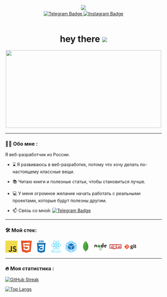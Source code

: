 <div id="header" align="center">
  <img src="https://media.giphy.com/media/smGCEo5zsAXtK4bqAT/giphy.gif" width="100"/>
  <div id="badges">
  <a href="https://t.me/MAY_2601">
    <img src="https://img.shields.io/badge/Telegram-blue?style=for-the-badge&logo=telegram&logoColor=white" alt="Telegram Badge"/>
  </a>
  <a href="https://www.instagram.com/may___26___?igsh=MXdlc3pxYngzZ2g2ZQ%3D%3D&utm_source=qr">
    <img src="https://img.shields.io/badge/Instagram-red?style=for-the-badge&logo=instagram&logoColor=white" alt="Instagram Badge"/>
  </a>
</div>
<img src="https://komarev.com/ghpvc/?username=Akim262000&style=flat-square&color=blue" alt=""/>
<h1>
  hey there
  <img src="https://media.giphy.com/media/hvRJCLFzcasrR4ia7z/giphy.gif" width="30px"/>
</h1>
</div>

<div align="center">
  <img src="https://media.giphy.com/media/L8K62iTDkzGX6/giphy.gif" width="500" height="250"/>
</div>

---

### :man_technologist: Обо мне :

Я веб-разработчик из России.

- :hourglass: Я развиваюсь в веб-разработке, потому что хочу делать по-настоящему классные вещи.

- :books: Читаю книги и полезные статьи, чтобы становиться лучше.

- :computer: У меня огромное желание начать работать с реальными проектами, которые будут полезны другим.

- :mailbox: Связь со мной: [![Telegram Badge](https://img.shields.io/badge/-Telegram-blue?style=flat&logo=Telegram&logoColor=white)](https://t.me/MAY_2601)

---

### :hammer_and_wrench: Мой стек:

<div>
  <img src="https://github.com/devicons/devicon/blob/master/icons/javascript/javascript-original.svg" title="JavaScript" alt="JavaScript" width="40" height="40"/>&nbsp;
  <img src="https://github.com/devicons/devicon/blob/master/icons/html5/html5-original.svg" title="HTML5" alt="HTML" width="40" height="40"/>&nbsp;
  <img src="https://github.com/devicons/devicon/blob/master/icons/css3/css3-plain-wordmark.svg"  title="CSS3" alt="CSS" width="40" height="40"/>&nbsp;
  <img src="https://github.com/devicons/devicon/blob/master/icons/react/react-original-wordmark.svg" title="React" alt="React" width="40" height="40"/>&nbsp;
  <img src="https://github.com/devicons/devicon/blob/master/icons/webpack/webpack-original.svg" title="webpack"  alt="webpack" width="40" height="40"/>&nbsp;
  <img src="https://github.com/devicons/devicon/blob/master/icons/mongodb/mongodb-original.svg" title="MongoDB"  alt="MongoDB" width="40" height="40"/>&nbsp;
  <img src="https://github.com/devicons/devicon/blob/master/icons/nodejs/nodejs-original-wordmark.svg" title="NodeJS" alt="NodeJS" width="40" height="40"/>&nbsp;
  <img src="https://github.com/devicons/devicon/blob/master/icons/npm/npm-original-wordmark.svg" title="npm" alt="npm" width="40" height="40"/>&nbsp;
  <img src="https://github.com/devicons/devicon/blob/master/icons/git/git-original-wordmark.svg" title="Git" **alt="Git" width="40" height="40"/>
</div>

---

### :fire: Моя статистика :

[![GitHub Streak](http://github-readme-streak-stats.herokuapp.com?user=Akim262000&theme=gotham&locale=ru&card_width=500)](https://git.io/streak-stats)

[![Top Langs](https://github-readme-stats.vercel.app/api/top-langs/?username=Akim262000&layout=compact&locale=ru&theme=vision-friendly-dark)](https://github.com/anuraghazra/github-readme-stats)
